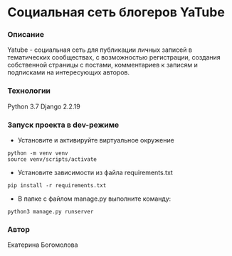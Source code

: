 # Социальная сеть блогеров YaTube

### Описание
Yatube - социальная сеть для публикации личных записей в тематических сообществах, с возможностью регистрации, создания собственной страницы с постами, комментариев к записям и подписками на интересующих авторов.
### Технологии
Python 3.7
Django 2.2.19
### Запуск проекта в dev-режиме
- Установите и активируйте виртуальное окружение
```
python -m venv venv
source venv/scripts/activate
``` 
- Установите зависимости из файла requirements.txt
```
pip install -r requirements.txt
``` 
- В папке с файлом manage.py выполните команду:
```
python3 manage.py runserver
```
### Автор
Екатерина Богомолова
